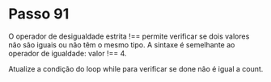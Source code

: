# Passo 91

O operador de desigualdade estrita !== permite verificar se dois valores não são iguais ou não têm o mesmo tipo. A sintaxe é semelhante ao operador de igualdade: valor !== 4.

Atualize a condição do loop while para verificar se done não é igual a count.